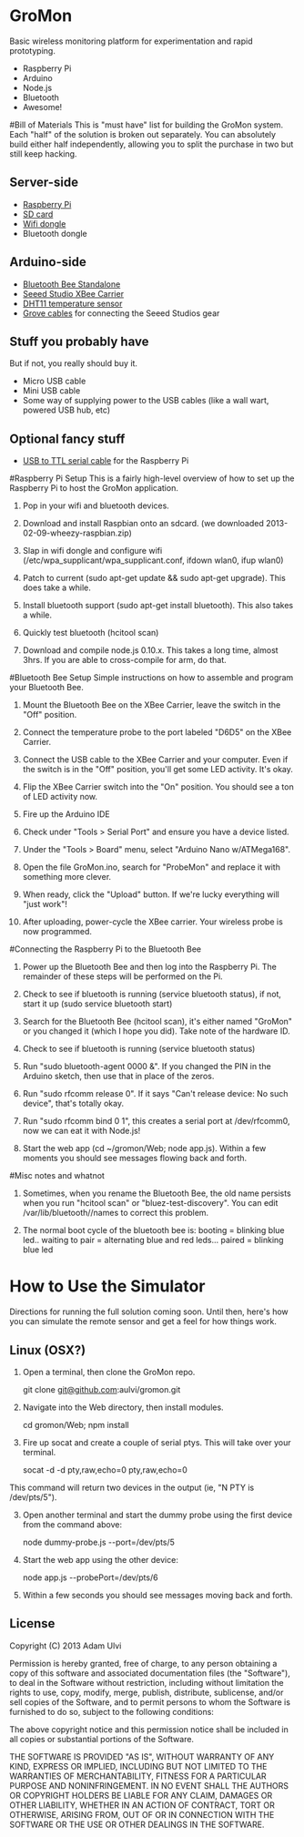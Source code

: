GroMon
=====
Basic wireless monitoring platform for experimentation and rapid prototyping.

* Raspberry Pi
* Arduino
* Node.js
* Bluetooth
* Awesome!

#Bill of Materials
This is "must have" list for building the GroMon system. Each "half" of the solution is broken out separately. You can absolutely build either half independently, allowing you to split the purchase in two but still keep hacking.

## Server-side
* [Raspberry Pi](http://adafruit.com/products/998)
* [SD card](http://adafruit.com/products/102)
* [Wifi dongle](http://adafruit.com/products/814)
* Bluetooth dongle

## Arduino-side
* [Bluetooth Bee Standalone](http://www.seeedstudio.com/depot/bluetooth-bee-standalone-p-1157.html?cPath=139_142)
* [Seeed Studio XBee Carrier](http://www.seeedstudio.com/depot/grove-xbee-carrier-p-905.html?cPath=132_134)
* [DHT11 temperature sensor](http://www.seeedstudio.com/depot/grove-temphumi-sensor-p-745.html?cPath=144_147)
* [Grove cables](http://www.seeedstudio.com/depot/grove-universal-4-pin-20cm-unbuckled-cable-5-pcs-pack-p-749.html?cPath=178_179) for connecting the Seeed Studios gear 

## Stuff you probably have
But if not, you really should buy it.

* Micro USB cable
* Mini USB cable
* Some way of supplying power to the USB cables (like a wall wart, powered USB hub, etc)

## Optional fancy stuff
* [USB to TTL serial cable](http://www.adafruit.com/products/954) for the Raspberry Pi


#Raspberry Pi Setup
This is a fairly high-level overview of how to set up the Raspberry Pi to host the GroMon application.

1. Pop in your wifi and bluetooth devices.

2. Download and install Raspbian onto an sdcard. (we downloaded 2013-02-09-wheezy-raspbian.zip)

3. Slap in wifi dongle and configure wifi (/etc/wpa_supplicant/wpa_supplicant.conf, ifdown wlan0, ifup wlan0)

4. Patch to current (sudo apt-get update && sudo apt-get upgrade). This does take a while.

5. Install bluetooth support (sudo apt-get install bluetooth). This also takes a while.

6. Quickly test bluetooth (hcitool scan)

7. Download and compile node.js 0.10.x. This takes a long time, almost 3hrs. If you are able to cross-compile for arm, do that.

#Bluetooth Bee Setup
Simple instructions on how to assemble and program your Bluetooth Bee.

1. Mount the Bluetooth Bee on the XBee Carrier, leave the switch in the "Off" position.

2. Connect the temperature probe to the port labeled "D6D5" on the XBee Carrier.

3. Connect the USB cable to the XBee Carrier and your computer. Even if the switch is in the "Off" position, you'll get some LED 
activity. It's okay.

4. Flip the XBee Carrier switch into the "On" position. You should see a ton of LED activity now.

5. Fire up the Arduino IDE

6. Check under "Tools > Serial Port" and ensure you have a device listed.

7. Under the "Tools > Board" menu, select "Arduino Nano w/ATMega168".

8. Open the file GroMon.ino, search for "ProbeMon" and replace it with something more clever.

9. When ready, click the "Upload" button. If we're lucky everything will "just work"!

10. After uploading, power-cycle the XBee carrier. Your wireless probe is now programmed.

#Connecting the Raspberry Pi to the Bluetooth Bee

1. Power up the Bluetooth Bee and then log into the Raspberry Pi. The remainder of these steps will be performed on the Pi.

2. Check to see if bluetooth is running (service bluetooth status), if not, start it up (sudo service bluetooth start)

3. Search for the Bluetooth Bee (hcitool scan), it's either named "GroMon" or you changed it (which I hope you did). Take note of the hardware ID.

4. Check to see if bluetooth is running (service bluetooth status)

5. Run "sudo bluetooth-agent 0000 &". If you changed the PIN in the Arduino sketch, then use that in place of the zeros.

6. Run "sudo rfcomm release 0". If it says "Can't release device: No such device", that's totally okay.

7. Run "sudo rfcomm bind 0 <hardware id> 1", this creates a serial port at /dev/rfcomm0, now we can eat it with Node.js!

8. Start the web app (cd ~/gromon/Web; node app.js). Within a few moments you should see messages flowing back and forth.

#Misc notes and whatnot

1. Sometimes, when you rename the Bluetooth Bee, the old name persists when you run "hcitool scan" or "bluez-test-discovery". You can edit /var/lib/bluetooth/<HW-ID>/names to correct this problem.

2. The normal boot cycle of the bluetooth bee is: booting = blinking blue led.. waiting to pair = alternating blue and red leds... paired = blinking blue led

# How to Use the Simulator
Directions for running the full solution coming soon. Until then, here's how you can simulate the remote sensor and get a feel for how things work.

## Linux (OSX?)
1. Open a terminal, then clone the GroMon repo.

    git clone git@github.com:aulvi/gromon.git

2. Navigate into the Web directory, then install modules.

    cd gromon/Web; npm install

2. Fire up socat and create a couple of serial ptys. This will take over your terminal.

    socat -d -d pty,raw,echo=0 pty,raw,echo=0

This command will return two devices in the output (ie, "N PTY is /dev/pts/5"). 

3. Open another terminal and start the dummy probe using the first device from the command above:

    node dummy-probe.js --port=/dev/pts/5

4. Start the web app using the other device:
 
    node app.js --probePort=/dev/pts/6

5. Within a few seconds you should see messages moving back and forth.



## License

Copyright (C) 2013 Adam Ulvi

Permission is hereby granted, free of charge, to any person obtaining a copy of this software and associated documentation files (the "Software"), to deal in the Software without restriction, including without limitation the rights to use, copy, modify, merge, publish, distribute, sublicense, and/or sell copies of the Software, and to permit persons to whom the Software is furnished to do so, subject to the following conditions:

The above copyright notice and this permission notice shall be included in all copies or substantial portions of the Software.

THE SOFTWARE IS PROVIDED "AS IS", WITHOUT WARRANTY OF ANY KIND, EXPRESS OR IMPLIED, INCLUDING BUT NOT LIMITED TO THE WARRANTIES OF MERCHANTABILITY, FITNESS FOR A PARTICULAR PURPOSE AND NONINFRINGEMENT. IN NO EVENT SHALL THE AUTHORS OR COPYRIGHT HOLDERS BE LIABLE FOR ANY CLAIM, DAMAGES OR OTHER LIABILITY, WHETHER IN AN ACTION OF CONTRACT, TORT OR OTHERWISE, ARISING FROM, OUT OF OR IN CONNECTION WITH THE SOFTWARE OR THE USE OR OTHER DEALINGS IN THE SOFTWARE.
